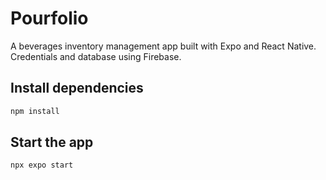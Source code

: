 # Pourfolio
A beverages inventory management app built with Expo and React Native. Credentials and database using Firebase.

## Install dependencies

   ```bash
   npm install
   ```

## Start the app

   ```bash
   npx expo start
   ```
